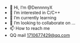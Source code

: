 - 👋 Hi, I’m @DennnnyX
- 👀 I’m interested in C/C++
- 🌱 I’m currently learning 
- 💞️ I’m looking to collaborate on ...
- 📫 How to reach me 
- QQ mail 1710677429@qq.com

<!---
DennnnyX/DennnnyX is a ✨ special ✨ repository because its `README.md` (this file) appears on your GitHub profile.
You can click the Preview link to take a look at your changes.
--->
